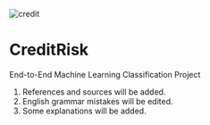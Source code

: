 


![credit](https://user-images.githubusercontent.com/69485884/115730618-23ba6100-a38f-11eb-9350-c17ce6b161b9.png)
# CreditRisk

End-to-End Machine Learning Classification Project


1. References and sources will be added. 
2. English grammar mistakes will be edited.
3. Some explanations will be added.
